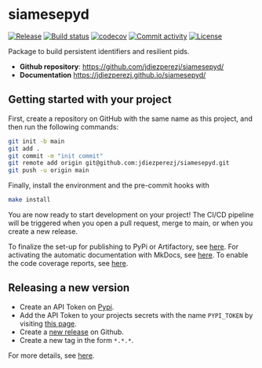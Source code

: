 # siamesepyd

[![Release](https://img.shields.io/github/v/release/jdiezperezj/siamesepyd)](https://img.shields.io/github/v/release/jdiezperezj/siamesepyd)
[![Build status](https://img.shields.io/github/actions/workflow/status/jdiezperezj/siamesepyd/main.yml?branch=main)](https://github.com/jdiezperezj/siamesepyd/actions/workflows/main.yml?query=branch%3Amain)
[![codecov](https://codecov.io/gh/jdiezperezj/siamesepyd/branch/main/graph/badge.svg)](https://codecov.io/gh/jdiezperezj/siamesepyd)
[![Commit activity](https://img.shields.io/github/commit-activity/m/jdiezperezj/siamesepyd)](https://img.shields.io/github/commit-activity/m/jdiezperezj/siamesepyd)
[![License](https://img.shields.io/github/license/jdiezperezj/siamesepyd)](https://img.shields.io/github/license/jdiezperezj/siamesepyd)

Package to build persistent identifiers and resilient pids.

- **Github repository**: <https://github.com/jdiezperezj/siamesepyd/>
- **Documentation** <https://jdiezperezj.github.io/siamesepyd/>

## Getting started with your project

First, create a repository on GitHub with the same name as this project, and then run the following commands:

```bash
git init -b main
git add .
git commit -m "init commit"
git remote add origin git@github.com:jdiezperezj/siamesepyd.git
git push -u origin main
```

Finally, install the environment and the pre-commit hooks with

```bash
make install
```

You are now ready to start development on your project!
The CI/CD pipeline will be triggered when you open a pull request, merge to main, or when you create a new release.

To finalize the set-up for publishing to PyPi or Artifactory, see [here](https://fpgmaas.github.io/cookiecutter-poetry/features/publishing/#set-up-for-pypi).
For activating the automatic documentation with MkDocs, see [here](https://fpgmaas.github.io/cookiecutter-poetry/features/mkdocs/#enabling-the-documentation-on-github).
To enable the code coverage reports, see [here](https://fpgmaas.github.io/cookiecutter-poetry/features/codecov/).

## Releasing a new version

- Create an API Token on [Pypi](https://pypi.org/).
- Add the API Token to your projects secrets with the name `PYPI_TOKEN` by visiting [this page](https://github.com/jdiezperezj/siamesepyd/settings/secrets/actions/new).
- Create a [new release](https://github.com/jdiezperezj/siamesepyd/releases/new) on Github.
- Create a new tag in the form `*.*.*`.

For more details, see [here](https://fpgmaas.github.io/cookiecutter-poetry/features/cicd/#how-to-trigger-a-release).
